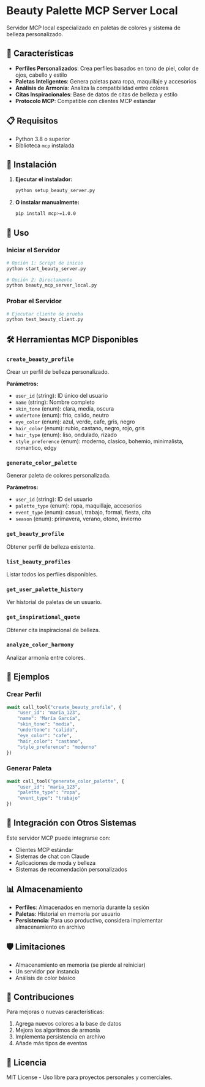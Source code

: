 # Beauty Palette MCP Server Local

Servidor MCP local especializado en paletas de colores y sistema de belleza personalizado.

## 🎨 Características

- **Perfiles Personalizados**: Crea perfiles basados en tono de piel, color de ojos, cabello y estilo
- **Paletas Inteligentes**: Genera paletas para ropa, maquillaje y accesorios
- **Análisis de Armonía**: Analiza la compatibilidad entre colores
- **Citas Inspiracionales**: Base de datos de citas de belleza y estilo
- **Protocolo MCP**: Compatible con clientes MCP estándar

## 📋 Requisitos

- Python 3.8 o superior
- Biblioteca `mcp` instalada

## 🚀 Instalación

1. **Ejecutar el instalador:**
   ```bash
   python setup_beauty_server.py
   ```

2. **O instalar manualmente:**
   ```bash
   pip install mcp>=1.0.0
   ```

## 🎯 Uso

### Iniciar el Servidor

```bash
# Opción 1: Script de inicio
python start_beauty_server.py

# Opción 2: Directamente
python beauty_mcp_server_local.py
```

### Probar el Servidor

```bash
# Ejecutar cliente de prueba
python test_beauty_client.py
```

## 🛠️ Herramientas MCP Disponibles

### `create_beauty_profile`
Crear un perfil de belleza personalizado.

**Parámetros:**
- `user_id` (string): ID único del usuario
- `name` (string): Nombre completo
- `skin_tone` (enum): clara, media, oscura
- `undertone` (enum): frio, calido, neutro
- `eye_color` (enum): azul, verde, cafe, gris, negro
- `hair_color` (enum): rubio, castano, negro, rojo, gris
- `hair_type` (enum): liso, ondulado, rizado
- `style_preference` (enum): moderno, clasico, bohemio, minimalista, romantico, edgy

### `generate_color_palette`
Generar paleta de colores personalizada.

**Parámetros:**
- `user_id` (string): ID del usuario
- `palette_type` (enum): ropa, maquillaje, accesorios
- `event_type` (enum): casual, trabajo, formal, fiesta, cita
- `season` (enum): primavera, verano, otono, invierno

### `get_beauty_profile`
Obtener perfil de belleza existente.

### `list_beauty_profiles`
Listar todos los perfiles disponibles.

### `get_user_palette_history`
Ver historial de paletas de un usuario.

### `get_inspirational_quote`
Obtener cita inspiracional de belleza.

### `analyze_color_harmony`
Analizar armonía entre colores.

## 📝 Ejemplos

### Crear Perfil
```python
await call_tool("create_beauty_profile", {
    "user_id": "maria_123",
    "name": "María García",
    "skin_tone": "media",
    "undertone": "calido",
    "eye_color": "cafe",
    "hair_color": "castano",
    "style_preference": "moderno"
})
```

### Generar Paleta
```python
await call_tool("generate_color_palette", {
    "user_id": "maria_123",
    "palette_type": "ropa",
    "event_type": "trabajo"
})
```

## 🔧 Integración con Otros Sistemas

Este servidor MCP puede integrarse con:
- Clientes MCP estándar
- Sistemas de chat con Claude
- Aplicaciones de moda y belleza
- Sistemas de recomendación personalizados

## 📊 Almacenamiento

- **Perfiles**: Almacenados en memoria durante la sesión
- **Paletas**: Historial en memoria por usuario
- **Persistencia**: Para uso productivo, considera implementar almacenamiento en archivo

## 🛡️ Limitaciones

- Almacenamiento en memoria (se pierde al reiniciar)
- Un servidor por instancia
- Análisis de color básico

## 🤝 Contribuciones

Para mejoras o nuevas características:
1. Agrega nuevos colores a la base de datos
2. Mejora los algoritmos de armonía
3. Implementa persistencia en archivo
4. Añade más tipos de eventos

## 📄 Licencia

MIT License - Uso libre para proyectos personales y comerciales.
